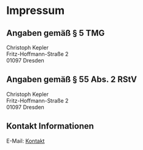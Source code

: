 # Impressum

## Angaben gemäß § 5 TMG

Christoph Kepler  
Fritz-Hoffmann-Straße 2  
01097 Dresden

## Angaben gemäß § 55 Abs. 2 RStV

Christoph Kepler  
Fritz-Hoffmann-Straße 2  
01097 Dresden

## Kontakt Informationen

E-Mail: [Kontakt](mailto:impressum@kepler.international)

